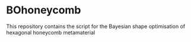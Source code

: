 # BOhoneycomb
This repository contains the script for the Bayesian shape optimisation of hexagonal honeycomb metamaterial
